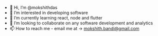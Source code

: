 - 👋 Hi, I’m @mokshithdas
- 👀 I’m interested in developing software
- 🌱 I’m currently learning react, node and flutter
- 💞️ I’m looking to collaborate on any software development and analytics
- 📫 How to reach me - email me at -> mokshith.bandi@gmail.com

<!---
mokshithdas/mokshithdas is a ✨ special ✨ repository because its `README.md` (this file) appears on your GitHub profile.
You can click the Preview link to take a look at your changes.
--->
